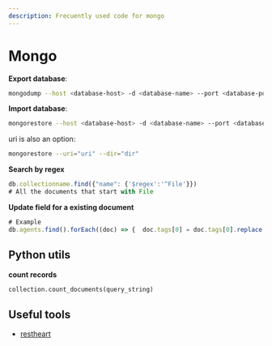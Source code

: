 ```yaml
---
description: Frecuently used code for mongo
---
```


# Mongo

**Export database**:

```sh
mongodump --host <database-host> -d <database-name> --port <database-port> --out directory
```

**Import database**:

```sh
mongorestore --host <database-host> -d <database-name> --port <database-port> foldername
```

uri is also an option:

```sh
mongorestore --uri="uri" --dir="dir"
```



**Search by regex**

```js
db.collectionname.find({"name": {'$regex':'^File'}})
# All the documents that start with File
```



**Update field for a existing document**

```js
# Example
db.agents.find().forEach((doc) => {  doc.tags[0] = doc.tags[0].replace(">", "-"); db.agents.save(doc); });
```



## Python utils

**count records**

```python
collection.count_documents(query_string)
```



## Useful tools

- [restheart](https://restheart.org/)